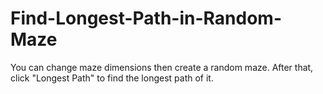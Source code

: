# Find-Longest-Path-in-Random-Maze

You can change maze dimensions then create a random maze. After that, click "Longest Path" to find the longest path of it.
